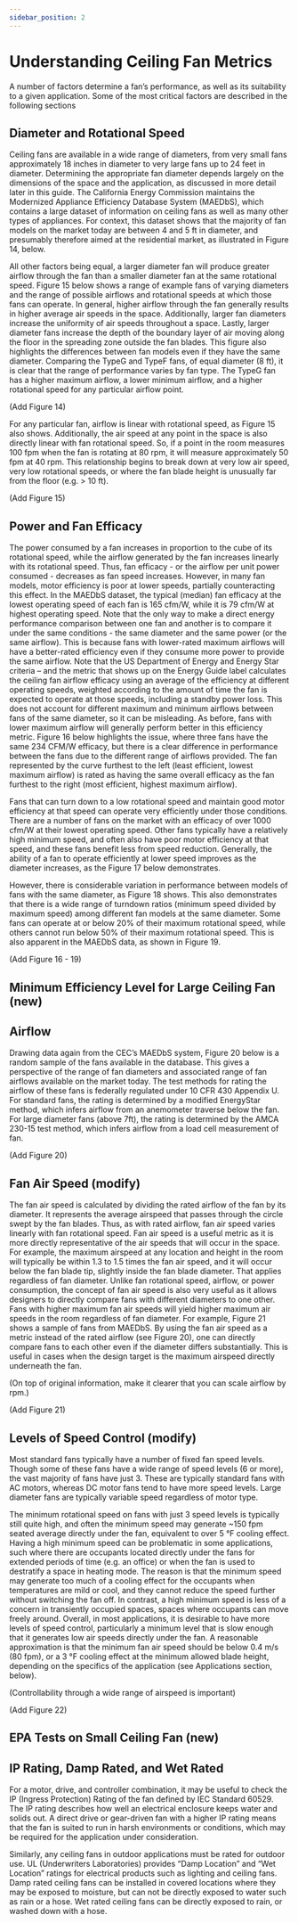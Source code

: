 ```yaml
---
sidebar_position: 2
---
```


# Understanding Ceiling Fan Metrics

A number of factors determine a fan’s performance, as well as its suitability to a given application. Some
of the most critical factors are described in the following sections

## Diameter and Rotational Speed
Ceiling fans are available in a wide range of diameters, from very small fans approximately 18 inches in
diameter to very large fans up to 24 feet in diameter. Determining the appropriate fan diameter depends
largely on the dimensions of the space and the application, as discussed in more detail later in this guide.
The California Energy Commission maintains the Modernized Appliance Efficiency Database System
(MAEDbS), which contains a large dataset of information on ceiling fans as well as many other types of
appliances. For context, this dataset shows that the majority of fan models on the market today are
between 4 and 5 ft in diameter, and presumably therefore aimed at the residential market, as illustrated
in Figure 14, below.

All other factors being equal, a larger diameter fan will produce greater airflow through the fan than a
smaller diameter fan at the same rotational speed. Figure 15 below shows a range of example fans of
varying diameters and the range of possible airflows and rotational speeds at which those fans can
operate. In general, higher airflow through the fan generally results in higher average air speeds in the
space. Additionally, larger fan diameters increase the uniformity of air speeds throughout a space. Lastly,
larger diameter fans increase the depth of the boundary layer of air moving along the floor in the
spreading zone outside the fan blades. This figure also highlights the differences between fan models
even if they have the same diameter. Comparing the TypeG and TypeF fans, of equal diameter (8 ft), it is
clear that the range of performance varies by fan type. The TypeG fan has a higher maximum airflow, a
lower minimum airflow, and a higher rotational speed for any particular airflow point.

(Add Figure 14)

For any particular fan, airflow is linear with rotational speed, as Figure 15 also shows. Additionally, the air
speed at any point in the space is also directly linear with fan rotational speed. So, if a point in the room
measures 100 fpm when the fan is rotating at 80 rpm, it will measure approximately 50 fpm at 40 rpm.
This relationship begins to break down at very low air speed, very low rotational speeds, or where the fan
blade height is unusually far from the floor (e.g. > 10 ft).

(Add Figure 15)

## Power and Fan Efficacy
The power consumed by a fan increases in proportion to the cube of its rotational speed, while the
airflow generated by the fan increases linearly with its rotational speed. Thus, fan efficacy - or the airflow
per unit power consumed - decreases as fan speed increases. However, in many fan models, motor
efficiency is poor at lower speeds, partially counteracting this effect. In the MAEDbS dataset, the typical
(median) fan efficacy at the lowest operating speed of each fan is 165 cfm/W, while it is 79 cfm/W at
highest operating speed. Note that the only way to make a direct energy performance comparison
between one fan and another is to compare it under the same conditions - the same diameter and the
same power (or the same airflow). This is because fans with lower-rated maximum airflows will have a
better-rated efficiency even if they consume more power to provide the same airflow. Note that the US
Department of Energy and Energy Star criteria – and the metric that shows up on the Energy Guide label 
calculates the ceiling fan airflow efficacy using an average of the efficiency at different operating speeds,
weighted according to the amount of time the fan is expected to operate at those speeds, including a
standby power loss. This does not account for different maximum and minimum airflows between fans of
the same diameter, so it can be misleading. As before, fans with lower maximum airflow will generally
perform better in this efficiency metric. Figure 16 below highlights the issue, where three fans have the
same 234 CFM/W efficacy, but there is a clear difference in performance between the fans due to the
different range of airflows provided. The fan represented by the curve furthest to the left (least efficient,
lowest maximum airflow) is rated as having the same overall efficacy as the fan furthest to the right (most
efficient, highest maximum airflow).

Fans that can turn down to a low rotational speed and maintain good motor efficiency at that speed can
operate very efficiently under those conditions. There are a number of fans on the market with an
efficacy of over 1000 cfm/W at their lowest operating speed. Other fans typically have a relatively high
minimum speed, and often also have poor motor efficiency at that speed, and these fans benefit less
from speed reduction. Generally, the ability of a fan to operate efficiently at lower speed improves as the
diameter increases, as the Figure 17 below demonstrates.

However, there is considerable variation in performance between models of fans with the same
diameter, as Figure 18 shows. This also demonstrates that there is a wide range of turndown ratios
(minimum speed divided by maximum speed) among different fan models at the same diameter. Some
fans can operate at or below 20% of their maximum rotational speed, while others cannot run below 50%
of their maximum rotational speed. This is also apparent in the MAEDbS data, as shown in Figure 19.

(Add Figure 16 - 19)

## Minimum Efficiency Level for Large Ceiling Fan (new)

## Airflow
Drawing data again from the CEC’s MAEDbS system, Figure 20 below is a random sample of the fans
available in the database. This gives a perspective of the range of fan diameters and associated range of
fan airflows available on the market today. The test methods for rating the airflow of these fans is
federally regulated under 10 CFR 430 Appendix U. For standard fans, the rating is determined by a
modified EnergyStar method, which infers airflow from an anemometer traverse below the fan. For large
diameter fans (above 7ft), the rating is determined by the AMCA 230-15 test method, which infers airflow
from a load cell measurement of fan.

(Add Figure 20)

## Fan Air Speed (modify)
The fan air speed is calculated by dividing the rated airflow of the fan by its diameter. It represents the
average airspeed that passes through the circle swept by the fan blades. Thus, as with rated airflow, fan
air speed varies linearly with fan rotational speed. Fan air speed is a useful metric as it is more directly
representative of the air speeds that will occur in the space. For example, the maximum airspeed at any
location and height in the room will typically be within 1.3 to 1.5 times the fan air speed, and it will occur
below the fan blade tip, slightly inside the fan blade diameter. That applies regardless of fan diameter.
Unlike fan rotational speed, airflow, or power consumption, the concept of fan air speed is also very
useful as it allows designers to directly compare fans with different diameters to one other. Fans with
higher maximum fan air speeds will yield higher maximum air speeds in the room regardless of fan
diameter. For example, Figure 21 shows a sample of fans from MAEDbS. By using the fan air speed as a
metric instead of the rated airflow (see Figure 20), one can directly compare fans to each other even if
the diameter differs substantially. This is useful in cases when the design target is the maximum airspeed
directly underneath the fan.

(On top of original information, make it clearer that you can scale airflow by rpm.)

(Add Figure 21)

## Levels of Speed Control (modify)
Most standard fans typically have a number of fixed fan speed levels. Though some of these fans have a
wide range of speed levels (6 or more), the vast majority of fans have just 3. These are typically standard
fans with AC motors, whereas DC motor fans tend to have more speed levels. Large diameter fans are
typically variable speed regardless of motor type.

The minimum rotational speed on fans with just 3 speed levels is typically still quite high, and often the
minimum speed may generate ~150 fpm seated average directly under the fan, equivalent to over 5 °F
cooling effect. Having a high minimum speed can be problematic in some applications, such where there
are occupants located directly under the fans for extended periods of time (e.g. an office) or when the fan
is used to destratify a space in heating mode. The reason is that the minimum speed may generate too
much of a cooling effect for the occupants when temperatures are mild or cool, and they cannot reduce
the speed further without switching the fan off. In contrast, a high minimum speed is less of a concern in
transiently occupied spaces, spaces where occupants can move freely around. Overall, in most
applications, it is desirable to have more levels of speed control, particularly a minimum level that is slow
enough that it generates low air speeds directly under the fan. A reasonable approximation is that the
minimum fan air speed should be below 0.4 m/s (80 fpm), or a 3 °F cooling effect at the minimum
allowed blade height, depending on the specifics of the application (see Applications section, below).

(Controllability through a wide range of airspeed is important)

(Add Figure 22)

## EPA Tests on Small Ceiling Fan (new)

## IP Rating, Damp Rated, and Wet Rated
For a motor, drive, and controller combination, it may be useful to check the IP (Ingress Protection)
Rating of the fan defined by IEC Standard 60529. The IP rating describes how well an electrical enclosure
keeps water and solids out. A direct drive or gear-driven fan with a higher IP rating means that the fan is
suited to run in harsh environments or conditions, which may be required for the application under
consideration.

Similarly, any ceiling fans in outdoor applications must be rated for outdoor use. UL (Underwriters
Laboratories) provides “Damp Location” and “Wet Location” ratings for electrical products such as
lighting and ceiling fans. Damp rated ceiling fans can be installed in covered locations where they may be
exposed to moisture, but can not be directly exposed to water such as rain or a hose. Wet rated ceiling
fans can be directly exposed to rain, or washed down with a hose.
